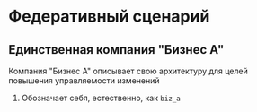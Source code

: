 # Федеративный сценарий

## Единственная компания "Бизнес А"
Компания "Бизнес А" описывает свою архитектуру для целей повышения управляемости изменений

1. Обозначает себя, естественно, как `biz_a`